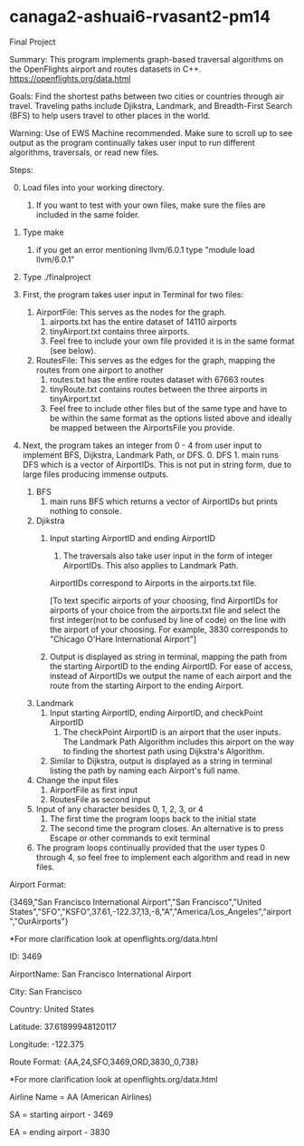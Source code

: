 # canaga2-ashuai6-rvasant2-pm14

Final Project

Summary: This program implements graph-based traversal algorithms on the OpenFlights airport and routes datasets in C++. https://openflights.org/data.html

Goals: Find the shortest paths between two cities or countries through air travel. Traveling paths include Djikstra, Landmark, and Breadth-First Search (BFS) to help users travel to  other places in the world.

Warning: Use of EWS Machine recommended. Make sure to scroll up to see output as the program continually takes user input to run different algorithms, traversals, or read new files.

Steps:

0. Load files into your working directory.
    1. If you want to test with your own files, make sure the files are included in the same folder.
    
1. Type make
    1. if you get an error mentioning llvm/6.0.1
        type "module load llvm/6.0.1"

2. Type ./finalproject

3. First, the program takes user input in Terminal for two files:
    1. AirportFile: This serves as the nodes for the graph.
        1. airports.txt has the entire dataset of 14110 airports
        2. tinyAirport.txt contains three airports.
        3. Feel free to include your own file provided it is in the same format (see below).
    2. RoutesFile: This serves as the edges for the graph, mapping the routes from one airport to another
        1. routes.txt has the entire routes dataset with 67663 routes
        2. tinyRoute.txt contains routes between the three airports in tinyAirport.txt
        3. Feel free to include other files but of the same type and have to be within the same format as the options listed above and ideally be mapped between the AirportsFile you provide.
  
4. Next, the program takes an integer from 0 - 4 from user input to implement BFS, Dijkstra, Landmark Path, or DFS.
    0. DFS
        1. main runs DFS which is a vector of AirportIDs. This is not put in string form, due to large files producing immense outputs.
    1. BFS
        1. main runs BFS which returns a vector of AirportIDs but prints nothing to console.        
    2. Djikstra
        1. Input starting AirportID and ending AirportID
            1. The traversals also take user input in the form of integer AirportIDs. This also applies to Landmark Path. 
            
            AirportIDs correspond to Airports in the airports.txt file.
            
            [To text specific airports of your choosing, find AirportIDs for airports of your choice from the airports.txt file and select the first integer(not to be confused by line of code) on the line with the airport of your choosing. For example, 3830 corresponds to "Chicago O'Hare International Airport"]
        2. Output is displayed as string in terminal, mapping the path from the starting AirportID to the ending AirportID. For ease of access, instead of AirportIDs we output the name of each airport and the route from the starting Airport to the ending Airport.          
    3. Landmark
        1. Input starting AirportID, ending AirportID, and checkPoint AirportID
            1. The checkPoint AirportID is an airport that the user inputs. The Landmark Path Algorithm includes this airport on the way to finding the shortest path using Dijkstra's Algorithm.
        2. Similar to Dijkstra, output is displayed as a string in terminal listing the path by naming each Airport's full name.
    4. Change the input files
        1. AirportFile as first input
        2. RoutesFile as second input
    5. Input of any character besides 0, 1, 2, 3, or 4
        1. The first time the program loops back to the initial state
        2. The second time the program closes. An alternative is to press Escape or other commands to exit terminal
    6. The program loops continually provided that the user types 0 through 4, so feel free to implement each algorithm and read in new files.

Airport Format: 

{3469,"San Francisco International Airport","San Francisco","United States","SFO","KSFO",37.61,-122.37,13,-8,"A","America/Los_Angeles","airport","OurAirports"}

*For more clarification look at openflights.org/data.html

ID: 3469

AirportName: San Francisco International Airport

City: San Francisco

Country: United States

Latitude: 37.61899948120117

Longitude: -122.375

Route Format: {AA,24,SFO,3469,ORD,3830,,0,738}

*For more clarification look at openflights.org/data.html

Airline Name = AA (American Airlines) 

SA = starting airport - 3469

EA = ending airport - 3830
                          


